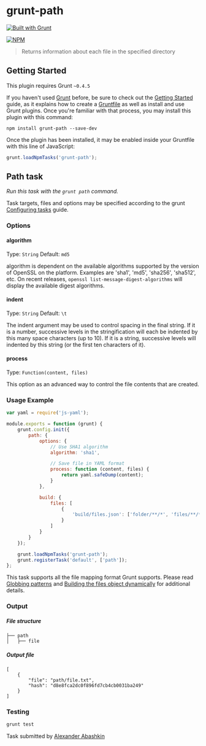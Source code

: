# grunt-path

[![Built with Grunt](https://cdn.gruntjs.com/builtwith.png)](http://gruntjs.com/)

[![NPM](https://nodei.co/npm/docstring.png?downloads=true)](https://nodei.co/npm/grunt-path/)


> Returns information about each file in the specified directory

## Getting Started
This plugin requires Grunt `~0.4.5`

If you haven't used [Grunt](http://gruntjs.com/) before, be sure to check out the [Getting Started](http://gruntjs.com/getting-started) guide, as it explains how to create a [Gruntfile](http://gruntjs.com/sample-gruntfile) as well as install and use Grunt plugins. Once you're familiar with that process, you may install this plugin with this command:

```shell
npm install grunt-path --save-dev
```

Once the plugin has been installed, it may be enabled inside your Gruntfile with this line of JavaScript:

```js
grunt.loadNpmTasks('grunt-path');
```

## Path task
_Run this task with the `grunt path` command._

Task targets, files and options may be specified according to the grunt [Configuring tasks](http://gruntjs.com/configuring-tasks) guide.

### Options

#### algorithm
Type: `String`
Default: `md5`

algorithm is dependent on the available algorithms supported by the version of OpenSSL on the platform.
Examples are 'sha1', 'md5', 'sha256', 'sha512', etc. On recent releases, `openssl list-message-digest-algorithms` will display the available digest algorithms.


#### indent
Type: `String`
Default: `\t`

The indent argument may be used to control spacing in the final string. If it is a number, successive levels in the stringification will each be indented by this many space characters (up to 10). If it is a string, successive levels will indented by this string (or the first ten characters of it).


#### process
Type: `Function(content, files)`

This option as an advanced way to control the file contents that are created.


### Usage Example

```js
var yaml = require('js-yaml');

module.exports = function (grunt) {
	grunt.config.init({
		path: {
			options: {
				// Use SHA1 algorithm
				algorithm: 'sha1',

				// Save file in YAML format
				process: function (content, files) {
					return yaml.safeDump(content);
				}
			},

			build: {
				files: [
					{
						'build/files.json': ['folder/**/*', 'files/**/*.{js,css}']
					}
				]
			}
		}
	});

	grunt.loadNpmTasks('grunt-path');
	grunt.registerTask('default', ['path']);
};

```

This task supports all the file mapping format Grunt supports. Please read [Globbing patterns](http://gruntjs.com/configuring-tasks#globbing-patterns) and [Building the files object dynamically](http://gruntjs.com/configuring-tasks#building-the-files-object-dynamically) for additional details.


### Output

##### File structure

```
├── path
│   ├── file

```

##### Output file

```
[
	{
		"file": "path/file.txt",
		"hash": "d8e8fca2dc0f896fd7cb4cb0031ba249"
	}
]
```

### Testing

```js
grunt test
```


Task submitted by [Alexander Abashkin](https://github.com/monolithed)
